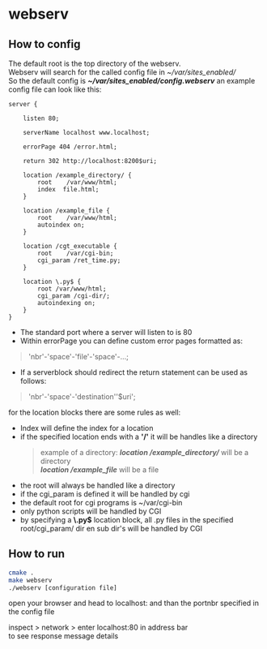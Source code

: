 # webserv

## How to config

The default root is the top directory of the webserv.  
Webserv will search for the called config file in *~/var/sites_enabled/*  
So the default config is ***~/var/sites_enabled/config.webserv***
an example config file can look like this:  

    server {

        listen 80;
  
        serverName localhost www.localhost;
  
        errorPage 404 /error.html;
  
        return 302 http://localhost:8200$uri;
  
        location /example_directory/ {
            root    /var/www/html;
            index  file.html;
        }

        location /example_file {
            root	/var/www/html;
            autoindex on;
        }

        location /cgt_executable {
            root	/var/cgi-bin;
            cgi_param /ret_time.py;
        }

        location \.py$ {
            root /var/www/html;
            cgi_param /cgi-dir/;
            autoindexing on;
        }
    }

* The standard port where a server will listen to is 80
* Within errorPage you can define custom error pages formatted as: 
> 'nbr'-'space'-'file'-'space'-...;
* If a serverblock should redirect the return statement can be used as follows:
> 'nbr'-'space'-'destination''$uri';  

for the location blocks there are some rules as well:
  * Index will define the index for a location
  * if the specified location ends with a **'/'** it will be handles like a directory
    > example of a directory: ***location /example_directory/*** will be a directory  
     ***location /example_file*** will be a file
  * the root will always be handled like a directory
  * if the cgi_param is defined it will be handled by cgi
  * the default root for cgi programs is ~/var/cgi-bin
  * only python scripts will be handled by CGI
  * by specifying a **\\.py$** location block, all .py files 
    in the specified root/cgi_param/ dir en sub dir's will be handled by CGI

## How to run
```bash
cmake .
make webserv
./webserv [configuration file]
```

open your browser and head to localhost: and than the portnbr specified in the config file

inspect > network > enter localhost:80 in address bar  
to see response message details
